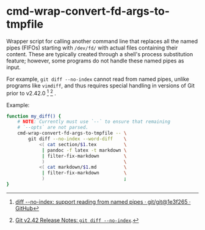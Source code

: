 # cmd-wrap-convert-fd-args-to-tmpfile

Wrapper script for calling another command line that replaces all the named
pipes (FIFOs) starting with `/dev/fd/` with actual files containing their
content. These are typically created through a shell's process substitution
feature; however, some programs do not handle these named pipes as input.

For example, `git diff --no-index` cannot read from named pipes, unlike
programs like `vimdiff`, and thus requires special handling in versions of Git
prior to v2.42.0
[^git-log-commit-diff-no-index-named-pipes]
[^git-relnotes-diff-no-index-named-pipes]
.

Example:
```bash
function my_diff() {
    # NOTE: Currently must use `--` to ensure that remaining
    # `--opts` are not parsed.
    cmd-wrap-convert-fd-args-to-tmpfile -- \
        git diff --no-index --word-diff    \
            <( cat section/$1.tex          \
             | pandoc -f latex -t markdown \
             | filter-fix-markdown         \
             )                             \
            <( cat markdown/$1.md          \
             | filter-fix-markdown         \
             )                             ;
}

```

[^git-log-commit-diff-no-index-named-pipes]: [diff --no-index: support reading from named pipes · git/git@1e3f265 · GitHub](https://github.com/git/git/commit/1e3f26542a6ecd3006c2c0d5ccc0bae4a700f7e5)

[^git-relnotes-diff-no-index-named-pipes]: [Git v2.42 Release Notes: `git diff --no-index`](https://github.com/git/git/blob/v2.42.0/Documentation/RelNotes/2.42.0.txt#L25-L27).
